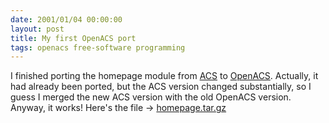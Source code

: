 ```yaml
---
date: 2001/01/04 00:00:00
layout: post
title: My first OpenACS port
tags: openacs free-software programming
---
```


I finished porting the homepage module from
[ACS](http://en.wikipedia.org/wiki/ArsDigita) to
[OpenACS](http://openacs.org/). Actually, it had already been ported,
but the ACS version changed substantially, so I guess I merged the new
ACS version with the old OpenACS version. Anyway, it works! Here's the
file -> [homepage.tar.gz](http://kurup.org/files/homepage.tar.gz)
